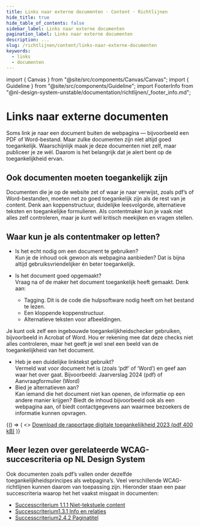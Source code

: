 ```yaml
---
title: Links naar externe documenten · Content · Richtlijnen
hide_title: true
hide_table_of_contents: false
sidebar_label: Links naar externe documenten
pagination_label: Links naar externe documenten
description: ...
slug: /richtlijnen/content/links-naar-externe-documenten
keywords:
  - links
  - documenten
---
```


<!-- @license CC0-1.0 -->

import { Canvas } from "@site/src/components/Canvas/Canvas";
import { Guideline } from "@site/src/components/Guideline";
import FooterInfo from "@nl-design-system-unstable/documentation/richtlijnen/\_footer_info.md";

# Links naar externe documenten

Soms link je naar een document buiten de webpagina — bijvoorbeeld een PDF of Word-bestand. Maar zulke documenten zijn niet altijd goed toegankelijk. Waarschijnlijk maak je deze documenten niet zelf, maar publiceer je ze wél. Daarom is het belangrijk dat je alert bent op de toegankelijkheid ervan.

## Ook documenten moeten toegankelijk zijn

Documenten die je op de website zet of waar je naar verwijst, zoals pdf’s of Word-bestanden, moeten net zo goed toegankelijk zijn als de rest van je content. Denk aan koppenstructuur, duidelijke leesvolgorde, alternatieve teksten en toegankelijke formulieren. Als contentmaker kun je vaak niet alles zelf controleren, maar je kunt wél kritisch meekijken en vragen stellen.

## Waar kun je als contentmaker op letten?

- Is het echt nodig om een document te gebruiken?  
  Kun je de inhoud ook gewoon als webpagina aanbieden? Dat is bijna altijd gebruiksvriendelijker én beter toegankelijk.
- Is het document goed opgemaakt?  
  Vraag na of de maker het document toegankelijk heeft gemaakt. Denk aan:

  - Tagging. Dit is de code die hulpsoftware nodig heeft om het bestand te lezen.
  - Een kloppende koppenstructuur.
  - Alternatieve teksten voor afbeeldingen.

 Je kunt ook zelf een ingebouwde toegankelijkheidschecker gebruiken, bijvoorbeeld in Acrobat of Word. Hou er rekening mee dat deze checks niet alles controleren, maar het geeft je wel snel een beeld van de toegankelijkheid van het document.
- Heb je een duidelijke linktekst gebruikt?  
  Vermeld wat voor document het is (zoals ‘pdf’ of ‘Word’) en geef aan waar het over gaat. Bijvoorbeeld:
  Jaarverslag 2024 (pdf) of Aanvraagformulier (Word)
- Bied je alternatieven aan?  
  Kan iemand die het document niet kan openen, de informatie op een andere manier krijgen? Biedt de inhoud bijvoorbeeld ook als een webpagina aan, of biedt contactgegevens aan waarmee bezoekers de informatie kunnen opvragen.

<Guideline appearance="do" title="In de linktekst vermelden om wat voor document het gaat">
  <Canvas language="html">
    {() => (
      <>
        <a href="https://kennisbank.digitoegankelijk.nl/toegankelijke-linkteksten/#dit-is-een-voorbeeld-link">Download de rapportage digitale toegankelijkheid 2023 (pdf 400 kB)</a>
      </>
    )}
  </Canvas>
</Guideline>

## Meer lezen over gerelateerde WCAG-succescriteria op NL Design System

Ook documenten zoals pdf’s vallen onder dezelfde toegankelijkheidsprincipes als webpagina’s. Veel verschillende WCAG-richtlijnen kunnen daarom van toepassing zijn. Hieronder staan een paar succescriteria waarop het het vaakst misgaat in documenten:

- [Successcriterium 1.1.1 Niet-tekstuele content](/wcag/1.1.1)
- [Successcriterium1.3.1 Info en relaties](/wcag/1.3.1)
- [Successcriterium2.4.2 Paginatitel](/wcag/2.4.2)

<FooterInfo />
